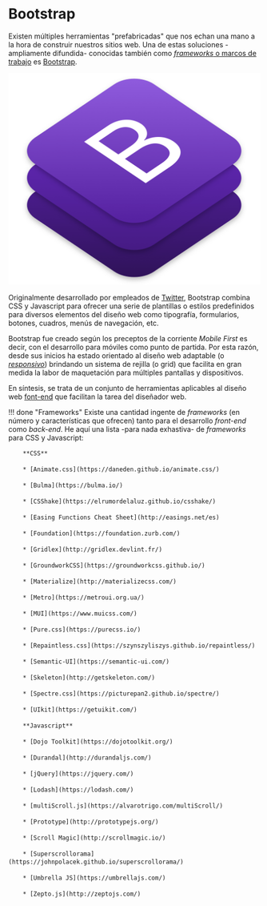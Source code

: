 # Bootstrap

Existen múltiples herramientas "prefabricadas" que nos echan una mano a la hora de construir nuestros sitios web. Una de estas soluciones -ampliamente difundida- conocidas también como  [_frameworks_ o marcos de trabajo](https://es.wikipedia.org/wiki/Framework_para_aplicaciones_web) es [Bootstrap](https://getbootstrap.com/).

![Bootstrap 4 Logo](imgBootstrap/bootstrapLogo.png)

Originalmente desarrollado por empleados de [Twitter](https://twitter.com), Bootstrap combina CSS y Javascript para ofrecer una serie de plantillas o estilos predefinidos para diversos elementos del diseño web como tipografía, formularios, botones, cuadros, menús de navegación, etc. 

Bootstrap fue creado según los preceptos de la corriente _Mobile First_ es decir, con el desarrollo para móviles como punto de partida. Por esta razón, desde sus inicios ha estado orientado al diseño web adaptable (o [_responsivo_](https://es.wikipedia.org/wiki/Dise%C3%B1o_web_adaptable)) brindando un sistema de rejilla (o grid) que facilita en gran medida la labor de maquetación para múltiples pantallas y dispositivos. 

En síntesis, se trata de un conjunto de herramientas aplicables al diseño web [font-end](https://desarrollofrontend.com/que-es-desarrollo-frontend/) que facilitan la tarea del diseñador web. 


!!! done "Frameworks"
		Existe una cantidad ingente de _frameworks_ (en número y características que ofrecen) tanto para el desarrollo _front-end_ como _back-end_. He aquí una lista -para nada exhastiva- de _frameworks_ para CSS y Javascript:

		**CSS**

		* [Animate.css](https://daneden.github.io/animate.css/)
		
		* [Bulma](https://bulma.io/)
		
		* [CSShake](https://elrumordelaluz.github.io/csshake/)
		
		* [Easing Functions Cheat Sheet](http://easings.net/es)
		
		* [Foundation](https://foundation.zurb.com/)
		
		* [Gridlex](http://gridlex.devlint.fr/)
		
		* [GroundworkCSS](https://groundworkcss.github.io/)
		
		* [Materialize](http://materializecss.com/)
		
		* [Metro](https://metroui.org.ua/)
		
		* [MUI](https://www.muicss.com/)
		
		* [Pure.css](https://purecss.io/)
		
		* [Repaintless.css](https://szynszyliszys.github.io/repaintless/)
		
		* [Semantic-UI](https://semantic-ui.com/)
		
		* [Skeleton](http://getskeleton.com/)
		
		* [Spectre.css](https://picturepan2.github.io/spectre/)
		
		* [UIkit](https://getuikit.com/)

		**Javascript**

		* [Dojo Toolkit](https://dojotoolkit.org/)
		
		* [Durandal](http://durandaljs.com/)
		
		* [jQuery](https://jquery.com/)
		
		* [Lodash](https://lodash.com/)
		
		* [multiScroll.js](https://alvarotrigo.com/multiScroll/)
		
		* [Prototype](http://prototypejs.org/)
		
		* [Scroll Magic](http://scrollmagic.io/)
		
		* [Superscrollorama](https://johnpolacek.github.io/superscrollorama/)
		
		* [Umbrella JS](https://umbrellajs.com/)
		
		* [Zepto.js](http://zeptojs.com/)




